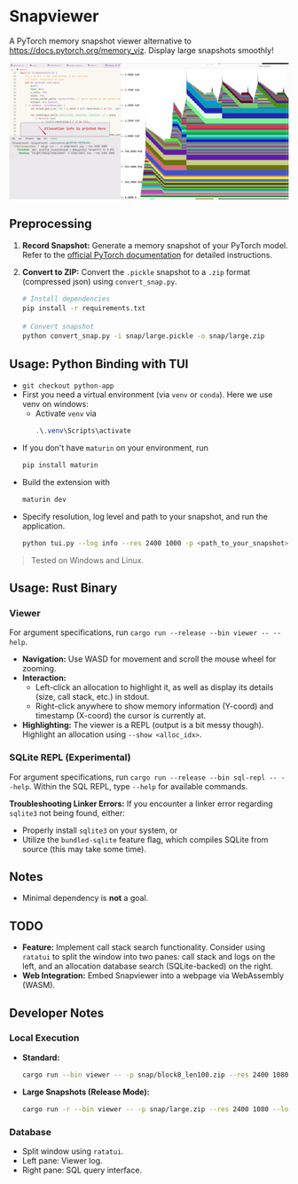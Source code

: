 # Snapviewer

A PyTorch memory snapshot viewer alternative to https://docs.pytorch.org/memory_viz. Display large snapshots smoothly! 

![alt text](snapviewer.gif)

## Preprocessing

1.  **Record Snapshot:** Generate a memory snapshot of your PyTorch model. Refer to the [official PyTorch documentation](https://www.google.com/search?q=https://pytorch.org/docs/stable/cuda.html%23memory-management) for detailed instructions.

2.  **Convert to ZIP:** Convert the `.pickle` snapshot to a `.zip` format (compressed json) using `convert_snap.py`.

    ```sh
    # Install dependencies
    pip install -r requirements.txt

    # Convert snapshot
    python convert_snap.py -i snap/large.pickle -o snap/large.zip
    ```

## Usage: Python Binding with TUI
- `git checkout python-app`
- First you need a virtual environment (via `venv` or `conda`). Here we use venv on windows:
  - Activate `venv` via
    ```powershell
    .\.venv\Scripts\activate
    ```
- If you don't have `maturin` on your environment, run
  ```sh
  pip install maturin
  ```
- Build the extension with
  ```sh
  maturin dev
  ```
- Specify resolution, log level and path to your snapshot, and run the application.
  ```sh
  python tui.py --log info --res 2400 1000 -p <path_to_your_snapshot>
  ```

> Tested on Windows and Linux.


## Usage: Rust Binary

### Viewer

For argument specifications, run `cargo run --release --bin viewer -- --help`.

  * **Navigation:** Use WASD for movement and scroll the mouse wheel for zooming.
  * **Interaction:**
      * Left-click an allocation to highlight it, as well as display its details (size, call stack, etc.) in stdout.
      * Right-click anywhere to show memory information (Y-coord) and timestamp (X-coord) the cursor is currently at.
  * **Highlighting:** The viewer is a REPL (output is a bit messy though). Highlight an allocation using `--show <alloc_idx>`.

### SQLite REPL (Experimental)

For argument specifications, run `cargo run --release --bin sql-repl -- --help`. Within the SQL REPL, type `--help` for available commands.

**Troubleshooting Linker Errors:** If you encounter a linker error regarding `sqlite3` not being found, either:

- Properly install `sqlite3` on your system, or
- Utilize the `bundled-sqlite` feature flag, which compiles SQLite from source (this may take some time).

## Notes

  * Minimal dependency is **not** a goal.

## TODO

  * **Feature:** Implement call stack search functionality. Consider using `ratatui` to split the window into two panes: call stack and logs on the left, and an allocation database search (SQLite-backed) on the right.
  * **Web Integration:** Embed Snapviewer into a webpage via WebAssembly (WASM).

## Developer Notes

### Local Execution

  * **Standard:**
    ```sh
    cargo run --bin viewer -- -p snap/block8_len100.zip --res 2400 1080 --log-info
    ```
  * **Large Snapshots (Release Mode):**
    ```sh
    cargo run -r --bin viewer -- -p snap/large.zip --res 2400 1080 --log-info
    ```

### Database

  * Split window using `ratatui`.
  * Left pane: Viewer log.
  * Right pane: SQL query interface.
